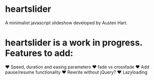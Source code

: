 # heartslider
A minimalist javascript slideshow developed by Austen Hart.


# heartslider is a work in progress. Features to add:
❤ Speed, duration and easing parameters
❤ fade vs crossfade
❤ Add pause/resume functionality
❤ Rewrite without jQuery?
❤ Lazyloading
